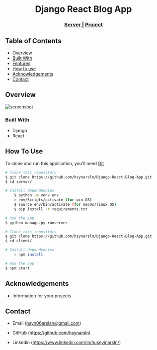 <!-- Please update value in the {}  -->

<h1 align="center">Django React Blog App</h1>

<div align="center">
  <h3>
    <a href="https://hsynarslan.pythonanywhere.com/">
      Server
    </a>
     | 
    <a href="https://django-react-blog-app.herokuapp.com/">
      Project
    </a>
 
  </h3>
</div>

<!-- TABLE OF CONTENTS -->

## Table of Contents

- [Overview](#overview)
- [Built With](#built-with)
- [Features](#features)
- [How to use](#how-to-use)
- [Acknowledgements](#acknowledgements)
- [Contact](#contact)

<!-- OVERVIEW -->

## Overview

![screenshot](Animation.gif)

### Built With

<!-- This section should list any major frameworks that you built your project using. Here are a few examples.-->

- Django
- React

## How To Use

<!-- This is an example, please update according to your application -->

To clone and run this application, you'll need [Git](https://git-scm.com)

```bash
# Clone this repository
$ git clone https://github.com/hsynarsln/Django-React-Blog-App.git
$ cd server/

# Install dependencies
    $ python -m venv env
    > env/Scripts/activate (for win OS)
    $ source env/bin/activate (for macOs/linux OS)
    $ pip install -r requirements.txt

# Run the app
$ python manage.py runserver
```

```bash
# Clone this repository
$ git clone https://github.com/hsynarsln/Django-React-Blog-App.git
$ cd client/

# Install dependencies
    > npm install

# Run the app
$ npm start
```

## Acknowledgements

- Information for your projects

## Contact

- Email (hsyn06arslan@gmail.com)
- GitHub (https://github.com/hsynarsln)

- Linkedin (https://www.linkedin.com/in/huseyinarsln/)
